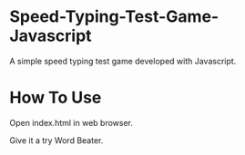 # Speed-Typing-Test-Game-Javascript
A simple speed typing test game developed with Javascript.

# How To Use
Open index.html in web browser.

Give it a try Word Beater.
